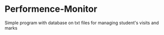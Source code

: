 # Performence-Monitor
Simple program with database on txt files for managing student's visits and marks
